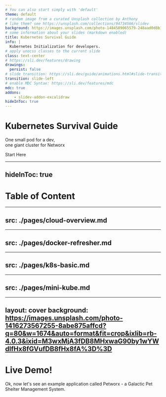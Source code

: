 ```yaml
---
# You can also start simply with 'default'
theme: default
# random image from a curated Unsplash collection by Anthony
# like them? see https://unsplash.com/collections/94734566/slidev
background: https://images.unsplash.com/photo-1484589065579-248aad0d8b13?q=80&w=2859&auto=format&fit=crop&ixlib=rb-4.0.3&ixid=M3wxMjA3fDB8MHxwaG90by1wYWdlfHx8fGVufDB8fHx8fA%3D%3D
# some information about your slides (markdown enabled)
title: Kubernetes Survival Guide
info: |
  Kubernetes Initialization for developers.
# apply unocss classes to the current slide
class: text-center
# https://sli.dev/features/drawing
drawings:
  persist: false
# slide transition: https://sli.dev/guide/animations.html#slide-transitions
transition: slide-left
# enable MDC Syntax: https://sli.dev/features/mdc
mdc: true
addons:
    - slidev-addon-excalidraw
hideInToc: true
---
```


# Kubernetes Survival Guide

One small pod for a dev, <br/>
one giant cluster for Networx

<div class="pt-12">
  <span @click="$slidev.nav.next" class="px-2 py-1 rounded cursor-pointer" hover="bg-white bg-opacity-10">
    Start Here <carbon:arrow-right class="inline"/>
  </span>
</div>

---
hideInToc: true
---

# Table of Content

<Toc minDepth="1" maxDepth="2" columns="2"></Toc>

---
src: ./pages/cloud-overview.md
---

---
src: ./pages/docker-refresher.md
---

---
src: ./pages/k8s-basic.md
---

---
src: ./pages/mini-kube.md
---


---
layout: cover
background: https://images.unsplash.com/photo-1416273567255-8abe875affcd?q=80&w=1674&auto=format&fit=crop&ixlib=rb-4.0.3&ixid=M3wxMjA3fDB8MHxwaG90by1wYWdlfHx8fGVufDB8fHx8fA%3D%3D
---

# Live Demo!

Ok, now let's see an example application called Petworx - a Galactic Pet Shelter Management System.

